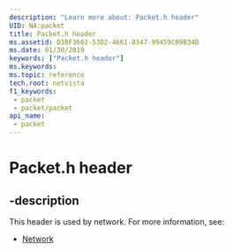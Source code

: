 ```yaml
---
description: "Learn more about: Packet.h header"
UID: NA:packet
title: Packet.h header
ms.assetid: D3BF3662-53D2-4661-8347-99459CB9B34B
ms.date: 01/30/2019
keywords: ["Packet.h header"]
ms.keywords: 
ms.topic: reference
tech.root: netvista
f1_keywords:
 - packet
 - packet/packet
api_name:
 - packet
---
```


# Packet.h header


## -description

This header is used by network. For more information, see:

- [Network](../_netvista/index.md)

